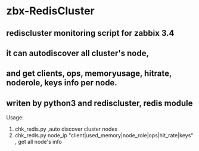 # zbx-RedisCluster
## rediscluster monitoring script for zabbix 3.4
## it can autodiscover all cluster's node, 
## and get clients, ops, memoryusage, hitrate, noderole, keys info per node.
## writen by python3 and rediscluster, redis module
Usage:
1. chk_redis.py  ,auto discover cluster nodes
2. chk_redis.py node_ip "client|used_memory|node_role|ops|hit_rate|keys" , get all node's info

